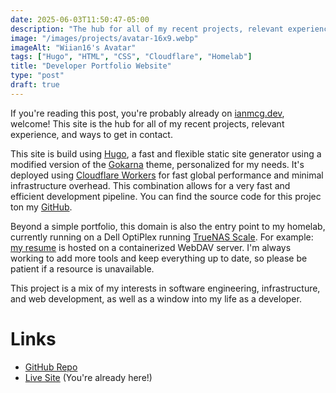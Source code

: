 ```yaml
---
date: 2025-06-03T11:50:47-05:00
description: "The hub for all of my recent projects, relevant experience, and ways to get in contact"
image: "/images/projects/avatar-16x9.webp" 
imageAlt: "Wiian16's Avatar"
tags: ["Hugo", "HTML", "CSS", "Cloudflare", "Homelab"]
title: "Developer Portfolio Website"
type: "post"
draft: true
---
```


If you're reading this post, you're probably already on [ianmcg.dev](https://ianmcg.dev), welcome! This site is the hub
for all of my recent projects, relevant experience, and ways to get in contact. 

This site is build using [Hugo](https://gohugo.io/), a fast and flexible static site generator using a modified version
of the [Gokarna](https://github.com/gokarna-theme/gokarna-hugo) theme, personalized for my needs. It's deployed using 
[Cloudflare Workers](https://workers.cloudflare.com/) for fast global performance and minimal infrastructure overhead.
This combination allows for a very fast and efficient development pipeline. You can find the source code for this
projec ton my [GitHub](https://github.com/Wiian16/hugo-portfolio).

Beyond a simple portfolio, this domain is also the entry point to my homelab, currently running on a Dell OptiPlex 
running [TrueNAS Scale](https://www.truenas.com/truenas-community-edition/). For example: [my resume](/r/resume/) is
hosted on a containerized WebDAV server. I'm always working to add more tools and keep everything up to date, so please
be patient if a resource is unavailable.

This project is a mix of my interests in software engineering, infrastructure, and web development, as well as a window
into my life as a developer.

# Links

- [GitHub Repo](https://github.com/Wiian16/hugo-portfolio)
- [Live Site](/) (You're already here!)
